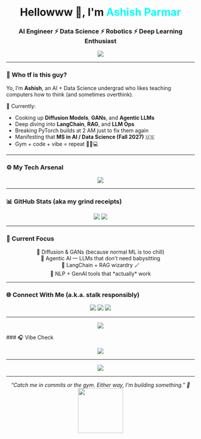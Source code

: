 <!-- 💡 Ashiish Parmar | Cooking AI with a hint of chaos -->
<h1 align="center">Hellowww 👋, I'm <span style="color:#00FFFF;">Ashish Parmar</span></h1>
<h3 align="center">AI Engineer ⚡ Data Science ⚡ Robotics ⚡ Deep Learning Enthusiast</h3>

<p align="center">
  <img src="https://readme-typing-svg.demolab.com?font=Fira+Code&pause=1500&color=00FFFF&center=true&vCenter=true&width=480&lines=Building+AI+that+doesn't+sleep.;Debugging+my+way+to+sentience.;Turning+coffee+into+neural+networks.;Diffusion+models+and+delusion+models+😎" />
</p>

---

### 👾 Who tf is this guy?  
Yo, I’m **Ashish**, an AI + Data Science undergrad who likes teaching computers how to think (and sometimes overthink).  

🧠 Currently:
- Cooking up **Diffusion Models**, **GANs**, and **Agentic LLMs**
- Deep diving into **LangChain**, **RAG**, and **LLM Ops**
- Breaking PyTorch builds at 2 AM just to fix them again  
- Manifesting that **MS in AI / Data Science (Fall 2027)** 🇺🇸  
- Gym + code + vibe = repeat 🏋️‍♂️💻  


---

### ⚙️ My Tech Arsenal
<p align="center">
  <img src="https://skillicons.dev/icons?i=python,pytorch,tensorflow,langchain,react,nodejs,js,html,css,arduino,mysql,postgresql,aws,git,linux,vscode,vercel" />
</p>

---

### 📊 GitHub Stats (aka my grind receipts)
<p align="center">
  <img src="https://github-readme-stats.vercel.app/api?username=ashparmar&show_icons=true&theme=synthwave&hide_border=true" />
  <img src="https://github-readme-streak-stats.herokuapp.com/?user=ashparmar&theme=synthwave&hide_border=true" />
</p>

---

### 🧩 Current Focus
<p align="center">
  🔹 Diffusion & GANs (because normal ML is too chill)<br>
  🔹 Agentic AI — LLMs that don’t need babysitting<br>
  🔹 LangChain + RAG wizardry 🪄<br>
  🔹 NLP + GenAI tools that *actually* work<br>
</p>

---

### 🌐 Connect With Me (a.k.a. stalk responsibly)
<p align="center">
  <a href="mailto:ashparmar08@gmail.com"><img src="https://img.shields.io/badge/Email-D14836?style=for-the-badge&logo=gmail&logoColor=white" /></a>
  <a href="https://www.linkedin.com/in/ashparmarr"><img src="https://img.shields.io/badge/LinkedIn-0077B5?style=for-the-badge&logo=linkedin&logoColor=white" /></a>
  <a href="https://instagram.com/ashxparmar"><img src="https://img.shields.io/badge/Instagram-E4405F?style=for-the-badge&logo=instagram&logoColor=white" /></a>
</p>

---

<p align="center">
  <img src="https://github-readme-activity-graph.vercel.app/graph?username=ashparmar&theme=tokyo-night&hide_border=true&area=true" />
</p>
### 🎧 Vibe Check
<p align="center">
  <img src="https://spotify-github-profile.vercel.app/api/view?uid=31q6xk2g6eh4c3fwgf7wcvj4kslm&cover_image=true&theme=default&show_offline=false&background_color=0D1117&interchange=true" />
</p>

---

<p align="center">
  <img src="https://github-readme-activity-graph.vercel.app/graph?username=ashparmar&theme=react-dark&hide_border=true&area=true" />
</p>

---

<p align="center">
  <i>“Catch me in commits or the gym. Either way, I’m building something.” 💪</i><br>
  <img src="https://media.giphy.com/media/13HgwGsXF0aiGY/giphy.gif" width="120">
</p>
